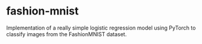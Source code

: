 # fashion-mnist
Implementation of a really simple logistic regression model using PyTorch to classify images from the FashionMNIST dataset.
